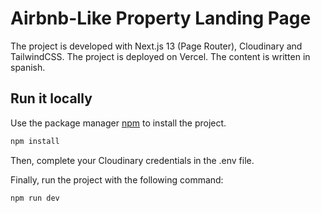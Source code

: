 # Airbnb-Like Property Landing Page

The project is developed with Next.js 13 (Page Router), Cloudinary and TailwindCSS. The project is deployed on Vercel. The content is written in spanish.

## Run it locally

Use the package manager [npm](https://www.npmjs.com/) to install the project.

```bash
npm install
```

Then, complete your Cloudinary credentials in the .env file.

Finally, run the project with the following command:

```bash
npm run dev
```